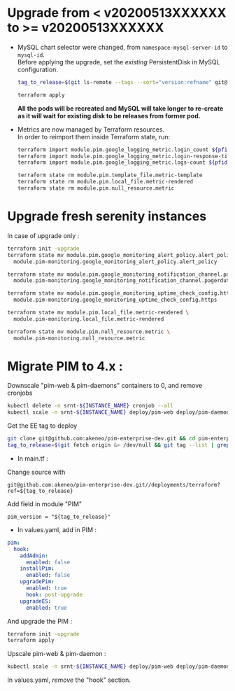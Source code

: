 # Upgrade from < v20200513XXXXXX  to >= v20200513XXXXXX

- MySQL chart selector were changed, from `namespace-mysql-server-id` to `mysql-id`.  
  Before applying the upgrade, set the *existing* PersistentDisk in MySQL configuration.
  ```bash
  tag_to_release=$(git ls-remote --tags --sort="version:refname" git@github.com:akeneo/pim-enterprise-dev | grep -oE 'v?[0-9]{14}$' | sort -r | head -n 1)

  terraform apply
  ```
  **All the pods will be recreated and MySQL will take longer to re-create as it will wait for existing disk to be releases from former pod.**

- Metrics are now managed by Terraform resources.  
  In order to reimport them inside Terraform state, run:
  ```bash
  terraform import module.pim.google_logging_metric.login_count ${pfid}-login-count
  terraform import module.pim.google_logging_metric.login-response-time-distribution ${pfid}-login-response-time-distribution
  terraform import module.pim.google_logging_metric.logs-count ${pfid}-logs-count

  terraform state rm module.pim.template_file.metric-template
  terraform state rm module.pim.local_file.metric-rendered
  terraform state rm module.pim.null_resource.metric
  ```

# Upgrade fresh serenity instances

In case of upgrade only :

```bash
terraform init -upgrade
terraform state mv module.pim.google_monitoring_alert_policy.alert_policy \
  module.pim-monitoring.google_monitoring_alert_policy.alert_policy

terraform state mv module.pim.google_monitoring_notification_channel.pagerduty \
  module.pim-monitoring.google_monitoring_notification_channel.pagerduty

terraform state mv module.pim.google_monitoring_uptime_check_config.https \
  module.pim-monitoring.google_monitoring_uptime_check_config.https

terraform state mv module.pim.local_file.metric-rendered \
  module.pim-monitoring.local_file.metric-rendered

terraform state mv module.pim.null_resource.metric \
  module.pim-monitoring.null_resource.metric
```

# Migrate PIM to 4.x :

Downscale "pim-web & pim-daemons" containers to 0, and remove cronjobs

```bash
kubectl delete -n srnt-${INSTANCE_NAME} cronjob --all
kubectl scale -n srnt-${INSTANCE_NAME} deploy/pim-web deploy/pim-daemon --replicas=0
```

Get the EE tag to deploy

```bash
git clone git@github.com:akeneo/pim-enterprise-dev.git && cd pim-enterprise-dev
tag_to_release=$(git fetch origin &> /dev/null && git tag --list | grep -E '^v?[0-9]+$' | sort -r | head -n 1)
```

- In main.tf :

Change source with

`git@github.com:akeneo/pim-enterprise-dev.git//deployments/terraform?ref=${tag_to_release}`

Add field in module "PIM"

`pim_version = "${tag_to_release}"`

- In values.yaml, add in PIM :

```yaml
pim:
  hook:
    addAdmin:
      enabled: false
    installPim:
      enabled: false
    upgradePim:
      enabled: true
      hook: post-upgrade
    upgradeES:
      enabled: true
```

And upgrade the PIM :

```bash
terraform init -upgrade
terraform apply
```

Upscale pim-web & pim-daemon :

```bash
kubectl scale -n srnt-${INSTANCE_NAME} deploy/pim-web deploy/pim-daemon-default --replicas=2
```

In values.yaml, *remove* the "hook" section.
